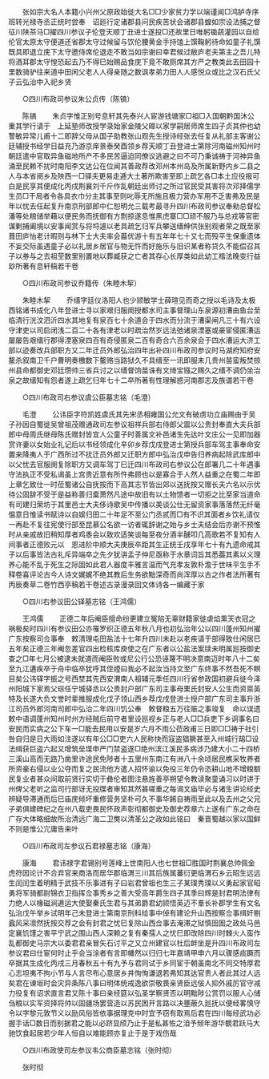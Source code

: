 <!-- { "loadSidebar": true } -->
　　张如宗大名人本籍小兴州父原政始徙大名□□少家贫力学以端谨闻□鸿胪寺序班转光禄寺丞正统时尝奉　诏廵行定诸郡县问民疾苦状会诸郡县蝗如宗设法捕之督征川陕茶马□擢四川参议子伦登天顺丁丑进士遂投□还故里日唯躬锄蔬灌园以自给伦官太原太守便道还省郡太守过候留与饮伦腰黄金手持馌上馔鞠躬待命如童子礼馔既具即退立庑下太守邀侍席伦退走不敢当如宗谢曰幸君候过敝庐老夫第主之吾儿特将酒耳郡太守惶恐起去乃不得巳始赐品食庑下竟不敢厕席其方严之教类此去田园十里数骑驴往来道中田闲父老人人得亲随之数讽孝弟力田人人感悦众或比之汉石氏父子云弘治中入祀乡贤 

　　○四川布政司参议朱公贞传（陈镐） 

　　陈镐 
　　朱贞字惟正别号息轩其先泰兴人宦游钱塘家□祖□入国朝黔国沐公重其学行请于　上延塾师改授学录始家金陵父皥以家学嗣居师席生四子贞其仲也幼警敏异常儿甫十二即辞父母从国子助教张山观先生授诗经张去任复从礼部主客谢公廷辅授书经学日益充乃游京庠景泰癸酉领乡荐天顺丁丑登进士第除河南磁州知州时朝廷遣中官取异鱼磁地所产不多民苦逼迫同僚议逃避之曰不可乃秉诚祷于河神异鱼涌至民赖不扰时南阳李文达公在位闻其善政荐改邓州本州岛及所属新野内乡二县之人与本省阌乡及陜西一□驿夫更易走逓大土著所欺害至即上疏乞各□本土应役报可白是民享其便成化丙戌荆襄刘千斤作乱朝廷出师讨之所过官民受其害将次邓择儒学生员□干局者令各具衣巾分主其事至则叱辱无所施且极力营办军用不乏害弗及民是年以忧去任起复升南京刑部郎中仁恕明允三载考最寻升四川布政司参议奉勑总督松潘等处粮储举藉以便民务而抚御有方剽掠遂息惟黑虎寨□□顽不服乃与总戎等官密谋剿捕阖境以安事闻赏与将埒遽以老具疏乞归军兵攀送缙绅供张别观者荣之既至家葺田庐怡老计暇则与林下士大夫率会葢优游十有五年年七十又七而殁平生保重遗体不妄交际虽遇童子必以礼居乡居官与物无忤而好施乐与旧识某者称贷久不能偿召其子以券与之去祖茔数里别置地以葬臧获之亡者其存心长厚类如此幼工楷法晚变行益玅所著有息轩稿若干卷 

　　○四川布政司参议乔籍传（朱睦木挈） 

　　朱睦木挈 
　　乔缙字廷仪洛阳人也少颕敏学士薛瑄见而奇之授以毛诗及太极西铭诸书成化八年登进士寻以家艰归服阕授都水司主事督理山东泉源初漕由鱼台至临清行洸汶泗沂四水其地复有泉百七十余道会于四水而分流于漕渠闸凡三十有六设守津吏以司启闭浅二百二十各有津老以时疏治然岁远法弛诸泉湮塞或豪宦侵匿漕运屡屡告艰缙行郡得湮塞泉四百有奇侵匿泉二百有奇合六百余泉会于四水漕运大济工部以迹奏改兵部职方又二年迁员外郎弘治四年出补四川布政司参议时马湖府知府安鳌杀叙南卫千户曹明奏檄数下鳌赂当路狱久不具缙至一讯即服未几贵州苗蛮叛焚掠州县命都御史邓廷瓒帅三省兵讨之以缙督饷苗诛有文绮宝镪之赐久之缙不调仍坐治泉之故缙知有怨者遂上疏乞归年七十二卒所著有性理解惑河南郡志及族谱若干卷 

　　○四川布政司右参议虞公臣墓志铭（毛澄） 

　　毛澄 
　　公讳臣字符凯姓虞氏其先宋丞相雍国公允文有破虏功立庙赐由于吴子孙因自蜀徙吴曾祖茂赠通政司左参议祖祥兵部右侍郎父震以公贵封奉直大夫兵部郎中母周氏继母陈氏赠封皆宜人公童子时善属文补邑诸生先达叶文庄公一见即加器赏许妻以女始业礼记后以书经领成化辛卯乡荐戊戌登进士第授兵部车驾主事奉命安置来降夷人于广西所过不扰迁员外郎又迁职方郎中弘治戊申告归养病起除武库郎中以父忧去官服阕复除职方又调车驾丁巳迁四川布政司右参议公在郎署几二十年遇事守法执正不受私谒虽上宫贵近意有所忤弗顾也以是寡合于人然人益重之在蜀二年即上章乞致仕一时莅蜀诸公自抚按而下高其志节皆出郊以送抚按又赠长夫六名以示优待公固辞不受于是益称善归槖萧然凡途中故旧有以土物馈者一切拒之比至家当道命有司建归荣坊于其里邑士大夫侈诗歌吴中传播以美谈公仕无留资家事落落然无纤毫愠意日惟读书赋诗以自娱归田二十年足不至公门丞贰而□有不识其面者乡饮礼请仅一再赴不复往宪使行部至昆慕公名欲一访者辄辞谢之始与乡士夫结会后亦谢不预惟时从亲戚故旧稍知厚者鸡黍会以致欢适笑谈每至夜分酒半醺叩几高歌若不复知有人间事者正德败元以　恩进阶中顺大夫庚辰卒距其生正统壬戌享年七十有九遗命戒其子以后事皆法古礼斥异端卒之先夕犹讲孟子仲尼亟称于水章词旨其悉葢其素以义理养心能不乱于死生之际固如此君人器度丰雅言温而气充孝友敦朴澹于世味平生手不释卷喜评论古今人诗文娓娓不绝其教后生务欲黜深奇而尚浑厚以古之作者法所著有丙辰奏草二卷竹西亭稿若干卷述古录漫录回文体诗各一编藏于家 

　　○四川右参议田公铎墓志铭（王鸿儒） 

　　王鸿儒 
　　正德二年后阉臣擅命纷更建立冤陷无辜财籍家徙虐焰熏天衣冠之祸极矣时四川有参议田公亦罹罗织正德五年秋八月也初弘治年公以四川蓬州知州擢广东按察司佥事奉　敕清理屯田盐法十七年升四川未赴以老疾请于部得致仕闲居巳五年矣正德三年阉忽差官四出检核库庾使之在广东者以公盐法案牍未明属廵按御史查之□年七月公被逮未就道而阉臣败或尼公行公恐诬蔑不明决意南迈时年八十二矣至九江遘疾卒于舟中临卒犹呼其侄禋曰我必不起汝当持文至广东终事不然吾死不瞑目矣公讳铎字振之号西埜其先西安渭南人祖辅元季任四川行省参政国初避兵徙今泽州阳城下家焉父琮任宁城驿丞以公贵封户部广东司主事母栗氏封安人公生而资禀英特及长遂大负文誉时辈推服成化戊子领山西乡荐戊戌登进士授户部广东司主事升浙江司员外郎河南司郎中弘治二年四川饥公奉　敕督粮五万往赈之事竣复　命以误遗　敕中语调蓬州知州时州方经贼后前守者里设廵视乡正与老人□□兵吏下乡诇事名曰安民而实病之公下车一□能去民用以安是岁六月不雨公莅政甫三日即□□祷于社引咎自归是日大雨如注遂以有年公□□吏六人民称快而寇盗猖獗甚至入州城行刼□设法缉获巨盗六起又增筑垒堞申严门禁盗遂□绝州滨江溪民多病涉乃建大小二十四桥三溪山高而无路乃凿里许途民免陟者十五里州东南江有洲八十余顷居民樵采牧养者所资豪右侵以业公夺而复之民流他方遣人招怀谕以免役三年仍令恣耕山地不增粮额民复业者甚众间取前贤行实切于彝伦者图注悬旌善亭朔望令教读聚童诵习以时讲于州俾父老听之监司行部讶无投牒者审知其然甚嗟重之每谒文庙毕必与诸生讲论经史辨疑导滞通而后巳庙庑倾坏重修营务坚朴可久不事华餙自祷雨至此以及去州之父兄子弟俱建碑纪之在州八载吏畏民怀政声彰彻都御史及御史荐章六上遂有广东之命在广存大体略细故所治清远广海二卫獘以清革公之政如此铭曰　秦晋蜀越以家以国鲜不则是惟公宂庸告来叶 

　　○四川布政司左参议石君禄墓志铭（康海） 

　　康海 
　　君讳禄字君锡别号莲峰上世南阳人也七世祖□胜国时荆襄总帅佩金虎符因论计不合弃官来商洛而居华郡临渭三川其后族属蕃衍更临渭石乡云昭生远远生闰闰生着明精于武技不乐事进有子曰岩君曾祖也生三子某璞秀璞以义勇起家官昭勇将军骑都尉锦衣卫指挥佥事秀乡之善大受高年爵生四子其季曰辉是封君明法律有力绝人以椽磁涧逓运大使娶秦氏生君与其弟爵君幼颕悟英迈不羣长补郡学生有文名弘治戊午举乡试明年己未登进士第南京刑科给事中倬有建论升山西按察佥事缉奸剔蠧风采凛然抚按交荐之会有封君之忧巳复除山西佥事去淹滞之狱慎囹圄之政处马邑定襄饥馑之害平宁武之围山西人深赖之复有秦孺人之忧巳即改除四川时棘火人蛮作乱都御史马宗大以委君君亲冒矢石讨平之又立州建官以杜后衅坐是升四川布政司左参议君曰仕宦何时止乎会当涂者有言即幡然以归归七年嘉靖甲申六月以骤感痰蹶而卒据其生成化丙戌三月春秋五十有九予与君同试于乡同宦于朝虽南北不同交特厚君心志坦夷不拘小节与人言尽布心意居乡井恂恂谦退若弗知其达官贵人者此其过人远矣君在谏垣时会灾异条陈八事曰明体统戒逸欲崇敬畏亲贤臣远佞人抑外戚厉官守减力役复有诏求直言君又陈十事曰亲经筵以弘圣学察贤否以明黜陟公赏罚以服人心储刍粮以实军资择将帅以固疆场罢营造以苏民困开言路以决壅蔽久廵抚以便经畧慎守令以字黎元敦节义以励风俗皆依事据理克中时宜予窃有取焉后君在四川每经武功必握手话□数日而别据君之能以必跻显颀乃止于是私甚恠之洎予频年游华覩君跃马大驰饮食起居若少年人恒自以难能顾亦复止于是于戏伤哉 

　　○四川布政使司左参议韦公商臣墓志铭（张时彻） 

　　张时彻 
